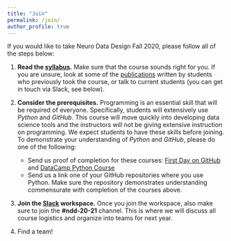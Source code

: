 ```yaml
---
title: "Join"
permalink: /join/
author_profile: true
---
```


If you would like to take Neuro Data Design Fall 2020, please follow all of the steps below: 

1. **Read the [syllabus](https://neurodatadesign.github.io/syllabus/).** Make sure that the course sounds right for you. If you are unsure, look at some of the [publications](https://neurodatadesign.github.io/publications/) written by students who previously took the course, or talk to current students (you can get in touch via Slack, see below). 

2. **Consider the prerequisites.** Programming is an essential skill that will be required of everyone. Specifically, students will extensively use *Python* and *GitHub*. This course will move quickly into developing data science tools and the instructors will not be giving extensive instruction on programming. We expect students to have these skills before joining.  
To demonstrate your understanding of *Python* and *GitHub*, please do one of the following:
    * Send us proof of completion for these courses: [First Day on GitHub](https://lab.github.com/githubtraining/paths/first-day-on-github) and [DataCamp Python Course](https://www.datacamp.com/courses/intro-to-python-for-data-science)
    * Send us a link one of your GitHub repositories where you use Python. Make sure the repository demonstrates understanding commensurate with completion of the courses above.


3. **Join the [Slack](https://spiralscience.slack.com/signup) workspace.** Once you join the workspace, also make sure to join the **#ndd-20-21** channel. This is where we will discuss all course logistics and organize into teams for next year.

4. Find a team!

